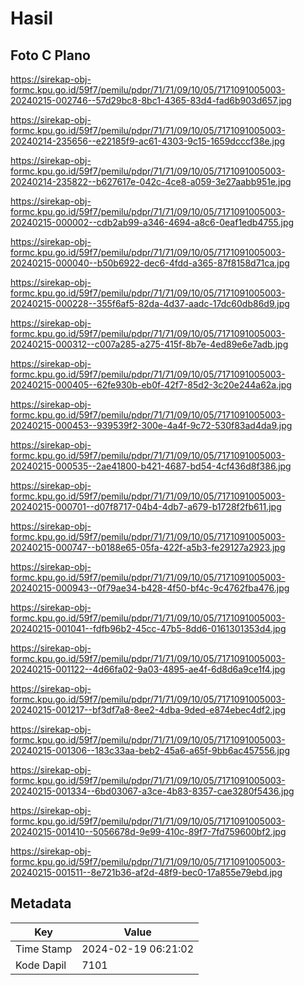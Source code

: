 # Hasil

## Foto C Plano

https://sirekap-obj-formc.kpu.go.id/59f7/pemilu/pdpr/71/71/09/10/05/7171091005003-20240215-002746--57d29bc8-8bc1-4365-83d4-fad6b903d657.jpg

https://sirekap-obj-formc.kpu.go.id/59f7/pemilu/pdpr/71/71/09/10/05/7171091005003-20240214-235656--e22185f9-ac61-4303-9c15-1659dcccf38e.jpg

https://sirekap-obj-formc.kpu.go.id/59f7/pemilu/pdpr/71/71/09/10/05/7171091005003-20240214-235822--b627617e-042c-4ce8-a059-3e27aabb951e.jpg

https://sirekap-obj-formc.kpu.go.id/59f7/pemilu/pdpr/71/71/09/10/05/7171091005003-20240215-000002--cdb2ab99-a346-4694-a8c6-0eaf1edb4755.jpg

https://sirekap-obj-formc.kpu.go.id/59f7/pemilu/pdpr/71/71/09/10/05/7171091005003-20240215-000040--b50b6922-dec6-4fdd-a365-87f8158d71ca.jpg

https://sirekap-obj-formc.kpu.go.id/59f7/pemilu/pdpr/71/71/09/10/05/7171091005003-20240215-000228--355f6af5-82da-4d37-aadc-17dc60db86d9.jpg

https://sirekap-obj-formc.kpu.go.id/59f7/pemilu/pdpr/71/71/09/10/05/7171091005003-20240215-000312--c007a285-a275-415f-8b7e-4ed89e6e7adb.jpg

https://sirekap-obj-formc.kpu.go.id/59f7/pemilu/pdpr/71/71/09/10/05/7171091005003-20240215-000405--62fe930b-eb0f-42f7-85d2-3c20e244a62a.jpg

https://sirekap-obj-formc.kpu.go.id/59f7/pemilu/pdpr/71/71/09/10/05/7171091005003-20240215-000453--939539f2-300e-4a4f-9c72-530f83ad4da9.jpg

https://sirekap-obj-formc.kpu.go.id/59f7/pemilu/pdpr/71/71/09/10/05/7171091005003-20240215-000535--2ae41800-b421-4687-bd54-4cf436d8f386.jpg

https://sirekap-obj-formc.kpu.go.id/59f7/pemilu/pdpr/71/71/09/10/05/7171091005003-20240215-000701--d07f8717-04b4-4db7-a679-b1728f2fb611.jpg

https://sirekap-obj-formc.kpu.go.id/59f7/pemilu/pdpr/71/71/09/10/05/7171091005003-20240215-000747--b0188e65-05fa-422f-a5b3-fe29127a2923.jpg

https://sirekap-obj-formc.kpu.go.id/59f7/pemilu/pdpr/71/71/09/10/05/7171091005003-20240215-000943--0f79ae34-b428-4f50-bf4c-9c4762fba476.jpg

https://sirekap-obj-formc.kpu.go.id/59f7/pemilu/pdpr/71/71/09/10/05/7171091005003-20240215-001041--fdfb96b2-45cc-47b5-8dd6-0161301353d4.jpg

https://sirekap-obj-formc.kpu.go.id/59f7/pemilu/pdpr/71/71/09/10/05/7171091005003-20240215-001122--4d66fa02-9a03-4895-ae4f-6d8d6a9ce1f4.jpg

https://sirekap-obj-formc.kpu.go.id/59f7/pemilu/pdpr/71/71/09/10/05/7171091005003-20240215-001217--bf3df7a8-8ee2-4dba-9ded-e874ebec4df2.jpg

https://sirekap-obj-formc.kpu.go.id/59f7/pemilu/pdpr/71/71/09/10/05/7171091005003-20240215-001306--183c33aa-beb2-45a6-a65f-9bb6ac457556.jpg

https://sirekap-obj-formc.kpu.go.id/59f7/pemilu/pdpr/71/71/09/10/05/7171091005003-20240215-001334--6bd03067-a3ce-4b83-8357-cae3280f5436.jpg

https://sirekap-obj-formc.kpu.go.id/59f7/pemilu/pdpr/71/71/09/10/05/7171091005003-20240215-001410--5056678d-9e99-410c-89f7-7fd759600bf2.jpg

https://sirekap-obj-formc.kpu.go.id/59f7/pemilu/pdpr/71/71/09/10/05/7171091005003-20240215-001511--8e721b36-af2d-48f9-bec0-17a855e79ebd.jpg


## Metadata

| Key        | Value               |
| ---------- | ------------------- |
| Time Stamp | 2024-02-19 06:21:02 |
| Kode Dapil | 7101                |



